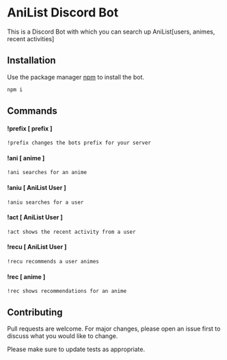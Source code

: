 # AniList Discord Bot

This is a Discord Bot with which you can search up AniList[users, animes, recent activities]

## Installation

Use the package manager [npm](https://www.npmjs.com/get-npm) to install the bot.

```bash
npm i
```

## Commands

#### !prefix [ prefix ]
``
!prefix changes the bots prefix for your server 
`` 
#### !ani [ anime ]
``
!ani searches for an anime
``
#### !aniu [ AniList User ]
``
!aniu searches for a user
``
#### !act [ AniList User ]
``
!act shows the recent activity from a user
``
#### !recu [ AniList User ]
``
!recu recommends a user animes
``
#### !rec [ anime ]
``
!rec shows recommendations for an anime
``



## Contributing
Pull requests are welcome. For major changes, please open an issue first to discuss what you would like to change.

Please make sure to update tests as appropriate.
